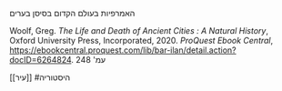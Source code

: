 האמרפיות בעולם הקדום בסיסן בערים

Woolf, Greg. _The Life and Death of Ancient Cities : A Natural History_, Oxford University Press, Incorporated, 2020. _ProQuest Ebook Central_, https://ebookcentral.proquest.com/lib/bar-ilan/detail.action?docID=6264824.
עמ' 248

[[עיר]]
#היסטוריה 